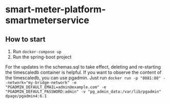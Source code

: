 # smart-meter-platform-smartmeterservice

## How to start

1. Run `docker-compose up`
2. Run the spring-boot project

For the updates in the schemas.sql to take effect, deleting and re-starting the timescaledb container is helpful.
If you want to observe the content of the timescaledb, you can use pgadmin. Just run `docker run -p "8081:80" --network="my-bridge-network" -e "PGADMIN_DEFAULT_EMAIL=admin@example.com" -e "PGADMIN_DEFAULT_PASSWORD:admin" -v "pg_admin_data:/var/lib/pgadmin" dpage/pgadmin4:6.1`
